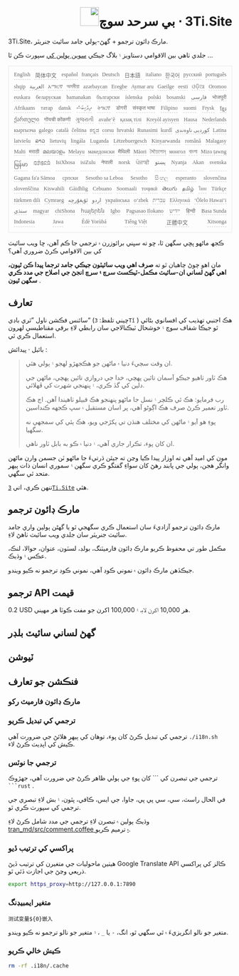 <h1 style="justify-content:space-between;text-align:right;direction:rtl">3Ti.Site ⋅ بي سرحد سوچ<img src="//i-01.eu.org/3Ti/logo.svg" style="user-select:none;margin-top:-1px;width:42px"></h1>

3Ti.Site، مارڪ ڊائون ترجمو + گھڻ-ٻولي جامد سائيٽ جنريٽر.

جلدي ٺاهي بين الاقوامي دستاويز ۽ بلاگ جيڪي [سوين ٻولين کي](https://github.com/i18n-site/node/blob/main/lang/src/index.js) سپورٽ ڪن ٿا ...

<pre class="langli" style="display:flex;flex-wrap:wrap;background:transparent;border:1px solid #eee;font-size:12px;box-shadow:0 0 3px inset #eee;padding:12px 5px 4px 12px;justify-content:space-between;"><style>pre.langli i{font-weight:300;font-family:s;margin-right:7px;margin-bottom:8px;font-style:normal;color:#666;border-bottom:1px dashed #ccc;}</style><i>English</i><i> 简体中文 </i><i>español</i><i>français</i><i>Deutsch</i><i> 日本語 </i><i>italiano</i><i>한국어</i><i>русский</i><i>português</i><i>shqip</i><i>‫العربية‬</i><i>አማርኛ</i><i>অসমীয়া</i><i>azərbaycan</i><i>Eʋegbe</i><i>Aymar aru</i><i>Gaeilge</i><i>eesti</i><i>ଓଡ଼ିଆ</i><i>Oromoo</i><i>euskara</i><i>беларуская</i><i>bamanakan</i><i>български</i><i>íslenska</i><i>polski</i><i>bosanski</i><i>‫فارسی‬</i><i>भोजपुरी</i><i>Afrikaans</i><i>татар</i><i>dansk</i><i>‫ދިވެހިބަސް‬</i><i>ትግርኛ</i><i>डोगरी</i><i>संस्कृत भाषा</i><i>Filipino</i><i>suomi</i><i>Frysk</i><i>ខ្មែរ</i><i>ქართული</i><i>गोंयची कोंकणी</i><i>ગુજરાતી</i><i>avañe’ẽ</i><i>қазақ тілі</i><i>Kreyòl ayisyen</i><i>Hausa</i><i>Nederlands</i><i>кыргызча</i><i>galego</i><i>català</i><i>čeština</i><i>ಕನ್ನಡ</i><i>corsu</i><i>hrvatski</i><i>Runasimi</i><i>kurdî</i><i>‫کوردیی ناوەندی‬</i><i>Latina</i><i>latviešu</i><i>ລາວ</i><i>lietuvių</i><i>lingála</i><i>Luganda</i><i>Lëtzebuergesch</i><i>Kinyarwanda</i><i>română</i><i>Malagasy</i><i>Malti</i><i>मराठी</i><i>മലയാളം</i><i>Melayu</i><i>македонски</i><i>मैथिली</i><i>Māori</i><i>মৈতৈলোন্</i><i>монгол</i><i>বাংলা</i><i>Mizo ṭawng</i><i>မြန်မာ</i><i>𞄀𞄄𞄰𞄩𞄍𞄜𞄰</i><i>IsiXhosa</i><i>isiZulu</i><i>नेपाली</i><i>norsk</i><i>ਪੰਜਾਬੀ</i><i>‫پښتو‬</i><i>Nyanja</i><i>Akan</i><i>svenska</i><i>Gagana fa'a Sāmoa</i><i>српски</i><i>Sesotho sa Leboa</i><i>Sesotho</i><i>සිංහල</i><i>esperanto</i><i>slovenčina</i><i>slovenščina</i><i>Kiswahili</i><i>Gàidhlig</i><i>Cebuano</i><i>Soomaali</i><i>тоҷикӣ</i><i>తెలుగు</i><i>தமிழ்</i><i>ไทย</i><i>Türkçe</i><i>türkmen dili</i><i>Cymraeg</i><i>‫ئۇيغۇرچە‬</i><i>‫اردو‬</i><i>українська</i><i>o‘zbek</i><i>‫עברית‬</i><i>Ελληνικά</i><i>ʻŌlelo Hawaiʻi</i><i>‫سنڌي‬</i><i>magyar</i><i>chiShona</i><i>հայերեն</i><i>Igbo</i><i>Pagsasao Ilokano</i><i>‫ייִדיש‬</i><i>हिन्दी</i><i>Basa Sunda</i><i>Indonesia</i><i>Jawa</i><i>Èdè Yorùbá</i><i>Tiếng Việt</i><i> 正體中文 </i><i>Xitsonga</i></pre>

ڪجھ ماڻھو پڇي سگھن ٿا، ڇو ته سڀني برائوزرن ۾ ترجمي جا ڪم آھن، ڇا ويب سائيٽ کي بين الاقوامي ڪرڻ ضروري آھي؟

مان اهو چوڻ چاهيان ٿو ته **صرف اهي ويب سائيٽون جيڪي جامد ترجما پيدا ڪن ٿيون، اهي گهڻ لساني ان-سائيٽ مڪمل-ٽيڪسٽ سرچ ۽ سرچ انجڻ جي اصلاح جي مدد ڪري سگهن ٿيون** .

## تعارف

سائنس فڪشن ناول ”ٿري باڊي“ (چيني تلفظ: `3Tǐ` ) هڪ اجنبي تهذيب کي افسانوي بڻائي ٿو جيڪا شفاف سوچ ۽ خوشحال ٽيڪنالاجي سان رابطي لاءِ برقي مقناطيسي لهرون استعمال ڪري ٿي.

بائبل · پيدائش :

> ان وقت سڄيءَ دنيا ۾ ماڻهن جو هڪجهڙو لهجو ۽ ٻولي هئي.
>
> هڪ ٽاور ٺاهيو جيڪو آسمان تائين پهچي، خدا جي دروازي تائين پهچي، ماڻهن جي دلين کي گڏ ڪري، ۽ پنهنجي شهرت کي ڦهلائي.
>
> رب فرمايو: هڪ ئي ڪلچر ۽ نسل جا ماڻهو پنهنجو هڪ قبيلو ٺاهيندا آهن. اڄ هڪ ٽاور تعمير ڪرڻ صرف هڪ اڳوڻو آهي، پر اسان مستقبل ۾ سڀ ڪجهه ڪنداسين.
>
> پوءِ هو آيو ۽ ماڻهن کي مختلف هنڌن تي پکڙجي ويو، هڪ ٻئي کي سمجهي نه سگهيا.
>
> ان کان پوء، تڪرار جاري آهي، ۽ دنيا ۾ ڪو به بابل ٽاور ناهي.

مون کي اميد آهي ته اوزار پيدا ڪيا وڃن ته جيئن ڌرتيءَ جا ماڻهو ٽن جسمن وارن ماڻهن وانگر هجن، ٻولي جي پابند رهڻ کان سواءِ گفتگو ڪري سگهن ۽ سموري انسان ذات ٻيهر متحد ٿي سگهي.

تنهن ڪري، اتي [`3Ti.Site`](//3Ti.Site) هئي.

## مارڪ ڊائون ترجمو

مارڪ ڊائون ترجمو آزاديءَ سان استعمال ڪري سگھجي ٿو يا گھڻن ٻولين واري جامد سائيٽ جنريٽر سان جلدي ويب سائيٽ ٺاهڻ لاءِ.

مڪمل طور تي محفوظ ڪريو مارڪ ڊائون فارميٽنگ، بولڊ، لسٽون، عنوان، حوالا، لنڪ، عڪس ۽ وڌيڪ.

جيڪڏهن مارڪ ڊائون ۾ نموني ڪوڊ آهي، نموني ڪوڊ ترجمو نه ڪيو ويندو.

## ترجمو API قيمت

0.2 USD هر 10,000 اکرن لاءِ، ۽ 100,000 اکرن جو مفت ڪوٽا هر مهيني.

## گهڻ لساني سائيٽ بلڊر

## ٽيوشن

## فنڪشن جو تعارف

### مارڪ ڊائون فارميٽ رکو

### ترجمي کي تبديل ڪريو

ترجمي کي تبديل ڪرڻ کان پوء، توهان کي ٻيهر هلائڻ جي ضرورت آهي `./i18n.sh` ڪيش کي اپڊيٽ ڪرڻ لاء.

### ترجمي جا نوٽس

ترجمي جي تبصرن کي \``` کان پوءِ جي ٻولي ظاهر ڪرڻ جي ضرورت آهي، جهڙوڪ ` ```rust` .

في الحال راسٽ، سي، سي پي پي، جاوا، جي ايس، ڪافي، پٿون، ۽ بش لاءِ تبصري جي ترجمي کي سپورٽ ڪري ٿو.

وڌيڪ ٻولين ۾ تبصرن لاءِ ترجمي جي مدد شامل ڪرڻ لاءِ [tran_md/src/comment.coffee ۾](https://github.com/i18n-site/node/blob/main/tran_md/src/comment.coffee) ترميم ڪريو.

### پراکسي کي ترتيب ڏيو

هيٺين ماحوليات جي متغيرن کي ترتيب ڏيڻ Google Translate API ڪالز کي پراکسي ذريعي وڃڻ جي اجازت ڏئي ٿو.

```bash
export https_proxy=http://127.0.0.1:7890
```

### متغير ايمبيڊنگ

```
测试变量${0}嵌入
```

متغير جو نالو انگريزيءَ ۾ ٿي سگھي ٿو، انگ، `-` يا `_` ، ۽ متغير جو نالو ترجمو نه ڪيو ويندو.

### ڪيش خالي ڪريو

```bash
rm -rf .i18n/.cache
```
